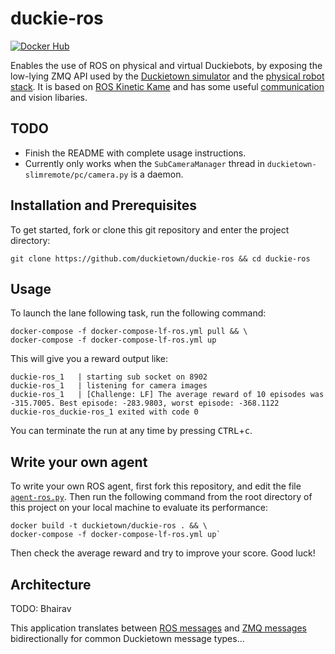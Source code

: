 # duckie-ros

[![Docker Hub](https://img.shields.io/docker/pulls/duckietown/duckie-ros.svg)](https://hub.docker.com/r/duckietown/duckie-ros)

Enables the use of ROS on physical and virtual Duckiebots, by exposing the low-lying ZMQ API used by the [Duckietown simulator](https://github.com/duckietown/gym-duckietown) and the [physical robot stack](https://github.com/duckietown/rpi-ros-kinetic-base). It is based on [ROS Kinetic Kame](http://wiki.ros.org/kinetic) and has some useful [communication](https://github.com/duckietown/duckietown-slimremote/) and vision libaries.

## TODO

* Finish the README with complete usage instructions.
* Currently only works when the `SubCameraManager` thread in `duckietown-slimremote/pc/camera.py` is a daemon.

## Installation and Prerequisites

To get started, fork or clone this git repository and enter the project directory:

    git clone https://github.com/duckietown/duckie-ros && cd duckie-ros

## Usage

To launch the lane following task, run the following command:

    docker-compose -f docker-compose-lf-ros.yml pull && \
    docker-compose -f docker-compose-lf-ros.yml up

This will give you a reward output like:

    duckie-ros_1   | starting sub socket on 8902
    duckie-ros_1   | listening for camera images
    duckie-ros_1   | [Challenge: LF] The average reward of 10 episodes was -315.7005. Best episode: -283.9803, worst episode: -368.1122
    duckie-ros_duckie-ros_1 exited with code 0

You can terminate the run at any time by pressing <kbd>CTRL</kbd>+<kbd>c</kbd>.

## Write your own agent

To write your own ROS agent, first fork this repository, and edit the file [`agent-ros.py`](agent-ros.py). Then run the following command from the root directory of this project on your local machine to evaluate its performance:

    docker build -t duckietown/duckie-ros . && \
    docker-compose -f docker-compose-lf-ros.yml up`

Then check the average reward and try to improve your score. Good luck!

## Architecture

TODO: Bhairav

This application translates between [ROS messages](http://wiki.ros.org/msg) and [ZMQ messages](https://rfc.zeromq.org/spec:13/ZMTP/) bidirectionally for common Duckietown message types...
